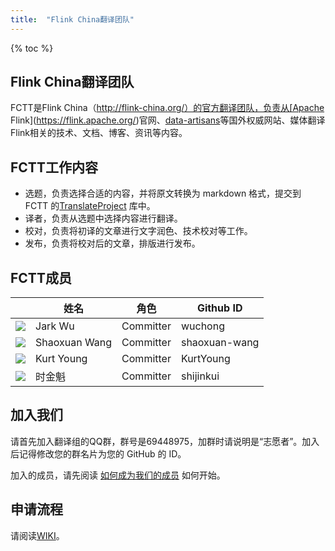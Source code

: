 ```yaml
---
title:  "Flink China翻译团队"
---
```


{% toc %}

## Flink China翻译团队

FCTT是Flink China（http://flink-china.org/）的官方翻译团队，负责从[Apache Flink](https://flink.apache.org/)官网、[data-artisans](https://data-artisans.com/)等国外权威网站、媒体翻译Flink相关的技术、文档、博客、资讯等内容。

## FCTT工作内容

- 选题，负责选择合适的内容，并将原文转换为 markdown 格式，提交到 FCTT 的[TranslateProject](https://github.com/flink-china/flink-web) 库中。
- 译者，负责从选题中选择内容进行翻译。
- 校对，负责将初译的文章进行文字润色、技术校对等工作。
- 发布，负责将校对后的文章，排版进行发布。

## FCTT成员
<table class="table table-striped">
  <thead>
    <th class="text-center"></th>
    <th class="text-center">姓名</th>
    <th class="text-center">角色</th>
    <th class="text-center">Github ID</th>
  </thead>
  <tr>
    <td class="text-center"><img src="https://avatars1.githubusercontent.com/u/5378924?s=50"></td>
    <td class="text-center">Jark Wu</td>
    <td class="text-center">Committer</td>
    <td class="text-center">wuchong</td>
  </tr>
  <tr>
    <td class="text-center"><img src="https://avatars3.githubusercontent.com/u/9400874?s=50"></td>
    <td class="text-center">Shaoxuan Wang</td>
    <td class="text-center">Committer</td>
    <td class="text-center">shaoxuan-wang</td>
  </tr>
  <tr>
    <td class="text-center"><img src="https://avatars0.githubusercontent.com/u/955396?s=50"></td>
    <td class="text-center">Kurt Young</td>
    <td class="text-center">Committer</td>
    <td class="text-center">KurtYoung</td>
  </tr>
  <tr>
    <td class="text-center"><img src="https://avatars3.githubusercontent.com/u/648508?s=400&v=4"></td>
    <td class="text-center">时金魁</td>
    <td class="text-center">Committer</td>
    <td class="text-center">shijinkui</td>
  </tr>
</table>


## 加入我们

请首先加入翻译组的QQ群，群号是69448975，加群时请说明是“志愿者”。加入后记得修改您的群名片为您的 GitHub 的 ID。

加入的成员，请先阅读 [如何成为我们的成员](https://github.com/flink-china/flink-web/wiki/1.-%E5%A6%82%E4%BD%95%E6%88%90%E4%B8%BA%E6%88%91%E4%BB%AC%E7%9A%84%E6%88%90%E5%91%98) 如何开始。

## 申请流程
请阅读[WIKI](https://github.com/flink-china/flink-web/wiki/%E7%BF%BB%E8%AF%91%E5%B7%A5%E4%BD%9C%E9%A1%BB%E7%9F%A5)。
